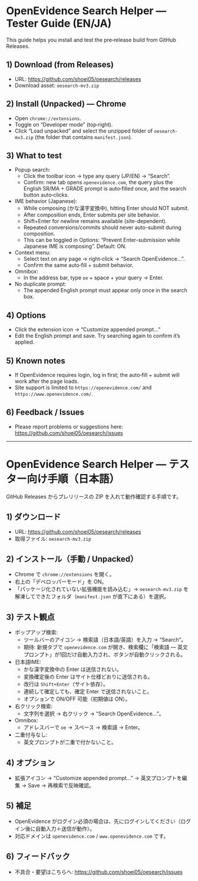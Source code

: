 # OpenEvidence Search Helper — Tester Guide (EN/JA)

This guide helps you install and test the pre‑release build from GitHub Releases.

## 1) Download (from Releases)
- URL: https://github.com/shoei05/oesearch/releases
- Download asset: `oesearch-mv3.zip`

## 2) Install (Unpacked) — Chrome
- Open `chrome://extensions`.
- Toggle on “Developer mode” (top‑right).
- Click “Load unpacked” and select the unzipped folder of `oesearch-mv3.zip` (the folder that contains `manifest.json`).

## 3) What to test
- Popup search:
  - Click the toolbar icon → type any query (JP/EN) → “Search”.
  - Confirm: new tab opens `openevidence.com`, the query plus the English SR/MA + GRADE prompt is auto‑filled once, and the search button auto‑clicks.
- IME behavior (Japanese):
  - While composing (かな漢字変換中), hitting Enter should NOT submit.
  - After composition ends, Enter submits per site behavior.
  - Shift+Enter for newline remains available (site-dependent).
  - Repeated conversions/commits should never auto-submit during composition.
  - This can be toggled in Options: “Prevent Enter-submission while Japanese IME is composing”. Default: ON.
- Context menu:
  - Select text on any page → right‑click → “Search OpenEvidence…”.
  - Confirm the same auto‑fill + submit behavior.
- Omnibox:
  - In the address bar, type `oe` + space + your query → Enter.
- No duplicate prompt:
  - The appended English prompt must appear only once in the search box.

## 4) Options
- Click the extension icon → “Customize appended prompt…”
- Edit the English prompt and save. Try searching again to confirm it’s applied.

## 5) Known notes
- If OpenEvidence requires login, log in first; the auto‑fill + submit will work after the page loads.
- Site support is limited to `https://openevidence.com/` and `https://www.openevidence.com/`.

## 6) Feedback / Issues
- Please report problems or suggestions here: https://github.com/shoei05/oesearch/issues

---

# OpenEvidence Search Helper — テスター向け手順（日本語）

GitHub Releases からプレリリースの ZIP を入れて動作確認する手順です。

## 1) ダウンロード
- URL: https://github.com/shoei05/oesearch/releases
- 取得ファイル: `oesearch-mv3.zip`

## 2) インストール（手動 / Unpacked）
- Chrome で `chrome://extensions` を開く。
- 右上の「デベロッパーモード」を ON。
- 「パッケージ化されていない拡張機能を読み込む」→ `oesearch-mv3.zip` を解凍してできたフォルダ（`manifest.json` が直下にある）を選択。

## 3) テスト観点
- ポップアップ検索:
  - ツールバーのアイコン → 検索語（日本語/英語）を入力 → “Search”。
  - 期待: 新規タブで `openevidence.com` が開き、検索欄に「検索語 — 英文プロンプト」が1回だけ自動入力され、ボタンが自動クリックされる。
- 日本語IME:
  - かな漢字変換中の Enter は送信されない。
  - 変換確定後の Enter はサイト仕様どおりに送信される。
  - 改行は `Shift+Enter`（サイト依存）。
  - 連続して確定しても、確定 Enter で送信されないこと。
  - オプションで ON/OFF 可能（初期値は ON）。
- 右クリック検索:
  - 文字列を選択 → 右クリック → “Search OpenEvidence…”。
- Omnibox:
  - アドレスバーで `oe` → スペース → 検索語 → Enter。
- 二重付与なし:
  - 英文プロンプトが二重で付かないこと。

## 4) オプション
- 拡張アイコン → “Customize appended prompt…” → 英文プロンプトを編集 → Save → 再検索で反映確認。

## 5) 補足
- OpenEvidence がログイン必須の場合は、先にログインしてください（ログイン後に自動入力＋送信が動作）。
- 対応ドメインは `openevidence.com` / `www.openevidence.com` です。

## 6) フィードバック
- 不具合・要望はこちらへ: https://github.com/shoei05/oesearch/issues
